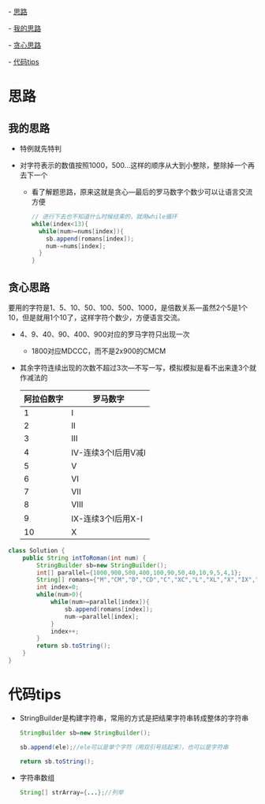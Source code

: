 \- [思路](#思路)

  \- [我的思路](#我的思路)

  \- [贪心思路](#贪心思路)

\- [代码tips](#代码tips)

# 思路

## 我的思路

- 特例就先特判

- 对字符表示的数值按照1000，500...这样的顺序从大到小整除，整除掉一个再去下一个

  - 看了解题思路，原来这就是贪心—最后的罗马数字个数少可以让语言交流方便

    ```java
    // 进行下去也不知道什么时候结束的，就用while循环
    while(index<13){
      while(num>=nums[index]){
        sb.append(romans[index]);
        num-=nums[index];
      }
    }
    ```

## 贪心思路

要用的字符是1、5、10、50、100、500、1000，是倍数关系—虽然2个5是1个10，但是就用1个10了，这样字符个数少，方便语言交流。

- 4、9、40、90、400、900对应的罗马字符只出现一次

  - 1800对应MDCCC，而不是2x900的CMCM

- 其余字符连续出现的次数不超过3次—不写一写，模拟模拟是看不出来逢3个就作减法的

  | 阿拉伯数字 | 罗马数字            |
  | ---------- | ------------------- |
  | 1          | I                   |
  | 2          | II                  |
  | 3          | III                 |
  | 4          | IV-连续3个I后用V减I |
  | 5          | V                   |
  | 6          | VI                  |
  | 7          | VII                 |
  | 8          | VIII                |
  | 9          | IX-连续3个I后用X-I  |
  | 10         | X                   |



```java
class Solution {
    public String intToRoman(int num) {
        StringBuilder sb=new StringBuilder();
        int[] parallel={1000,900,500,400,100,90,50,40,10,9,5,4,1};
        String[] romans={"M","CM","D","CD","C","XC","L","XL","X","IX","V","IV","I"};
        int index=0;
        while(num>0){
            while(num>=parallel[index]){
                sb.append(romans[index]);
                num-=parallel[index];
            }
            index++;
        }
        return sb.toString();
    }
}
```

# 代码tips

- StringBuilder是构建字符串，常用的方式是把结果字符串转成整体的字符串

  ```java
  StringBuilder sb=new StringBuilder();
  
  sb.append(ele);//ele可以是单个字符（用双引号括起来），也可以是字符串
  
  return sb.toString();
  ```

- 字符串数组

  ```java
  String[] strArray={...};//列举
  ```

  



